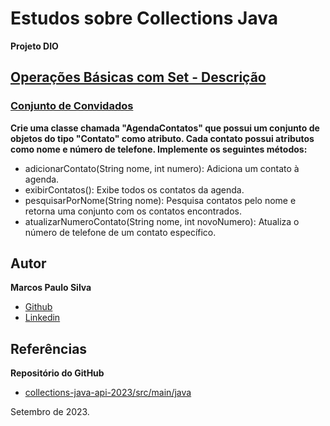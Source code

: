 # Estudos sobre Collections Java
**Projeto DIO**

## [Operações Básicas com Set - Descrição](https://github.com/cami-la/collections-java-api-2023/blob/master/src/main/java/set/README.md#operações-básicas-com-set)
### [Conjunto de Convidados](https://github.com/cami-la/collections-java-api-2023/blob/master/src/main/java/set/README.md#set)

**Crie uma classe chamada "AgendaContatos" que possui um conjunto de objetos do tipo "Contato" como atributo. Cada contato possui atributos como nome e número de telefone. Implemente os seguintes métodos:**

- adicionarContato(String nome, int numero): Adiciona um contato à agenda.
- exibirContatos(): Exibe todos os contatos da agenda.
- pesquisarPorNome(String nome): Pesquisa contatos pelo nome e retorna uma conjunto com os contatos encontrados.
- atualizarNumeroContato(String nome, int novoNumero): Atualiza o número de telefone de um contato específico.


## Autor

**Marcos Paulo Silva**
- [Github](https://www.github.com/souomarcos)
- [Linkedin](https://www.github.com/souomarcos)

## Referências

**Repositório do GitHub**
- [collections-java-api-2023/src/main/java](https://github.com/cami-la/collections-java-api-2023/tree/master/src/main/java/list#2-carrinho-de-compras)

Setembro de 2023.